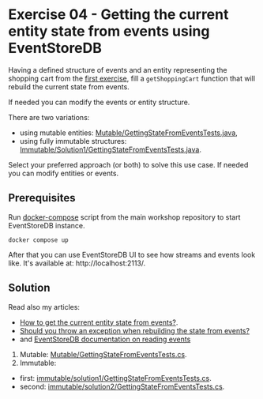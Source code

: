 # Exercise 04 - Getting the current entity state from events using EventStoreDB

Having a defined structure of events and an entity representing the shopping cart from the [first exercise](../../e01_events_definition), fill a `getShoppingCart` function that will rebuild the current state from events.

If needed you can modify the events or entity structure.

There are two variations:
- using mutable entities: [Mutable/GettingStateFromEventsTests.java](./mutable/GettingStateFromEventsTests.java),
- using fully immutable structures: [Immutable/Solution1/GettingStateFromEventsTests.java](./immutable/solution2/GettingStateFromEventsTests.java).

Select your preferred approach (or both) to solve this use case. If needed you can modify entities or events.

## Prerequisites
Run [docker-compose](../../../../../../../../../docker-compose.yml) script from the main workshop repository to start EventStoreDB instance.

```shell
docker compose up
```

After that you can use EventStoreDB UI to see how streams and events look like. It's available at: http://localhost:2113/.

## Solution

Read also my articles:
- [How to get the current entity state from events?](https://event-driven.io/en/how_to_get_the_current_entity_state_in_event_sourcing/?utm_source=event_sourcing_java_workshop).
- [Should you throw an exception when rebuilding the state from events?](https://event-driven.io/en/should_you_throw_exception_when_rebuilding_state_from_events/=event_sourcing_java_workshop)
- and [EventStoreDB documentation on reading events](https://developers.eventstore.com/clients/grpc/reading-events.html#reading-from-a-stream)

1. Mutable: [Mutable/GettingStateFromEventsTests.cs](./mutable/GettingStateFromEventsTests.java).
2. Immutable:
- first: [immutable/solution1/GettingStateFromEventsTests.cs](./immutable/solution1/GettingStateFromEventsTests.java).
- second: [immutable/solution2/GettingStateFromEventsTests.cs](./immutable/solution2/GettingStateFromEventsTests.java).
